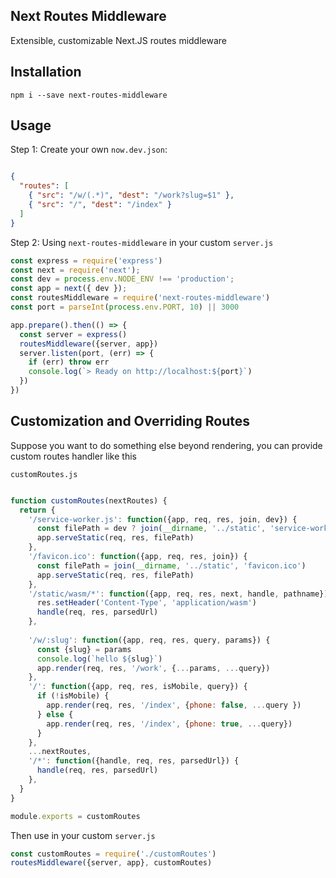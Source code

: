 ## Next Routes Middleware

Extensible, customizable Next.JS routes middleware

## Installation

```
npm i --save next-routes-middleware
```

## Usage

Step 1: Create your own `now.dev.json`:

```json

{
  "routes": [
    { "src": "/w/(.*)", "dest": "/work?slug=$1" },
    { "src": "/", "dest": "/index" }
  ]
}

```

Step 2: Using `next-routes-middleware` in your custom `server.js`

```js
const express = require('express')
const next = require('next');
const dev = process.env.NODE_ENV !== 'production';
const app = next({ dev });
const routesMiddleware = require('next-routes-middleware')
const port = parseInt(process.env.PORT, 10) || 3000

app.prepare().then(() => {
  const server = express()
  routesMiddleware({server, app})
  server.listen(port, (err) => {
    if (err) throw err
    console.log(`> Ready on http://localhost:${port}`)
  })
})

```

## Customization and Overriding Routes

Suppose you want to do something else beyond rendering, you can provide custom routes handler like this

`customRoutes.js`
```js

function customRoutes(nextRoutes) {
  return {
    '/service-worker.js': function({app, req, res, join, dev}) {
      const filePath = dev ? join(__dirname, '../static', 'service-worker.dev.js'): join(__dirname, '../static', 'service-worker.js')
      app.serveStatic(req, res, filePath)
    },
    '/favicon.ico': function({app, req, res, join}) {
      const filePath = join(__dirname, '../static', 'favicon.ico')
      app.serveStatic(req, res, filePath)
    },
    '/static/wasm/*': function({app, req, res, next, handle, pathname}) {
      res.setHeader('Content-Type', 'application/wasm')
      handle(req, res, parsedUrl)
    },
    
    '/w/:slug': function({app, req, res, query, params}) {
      const {slug} = params
      console.log(`hello ${slug}`)
      app.render(req, res, '/work', {...params, ...query})
    },    
    '/': function({app, req, res, isMobile, query}) {
      if (!isMobile) {
        app.render(req, res, '/index', {phone: false, ...query })
      } else {
        app.render(req, res, '/index', {phone: true, ...query})
      }
    },    
    ...nextRoutes,
    '/*': function({handle, req, res, parsedUrl}) {
      handle(req, res, parsedUrl)
    },
  }
}

module.exports = customRoutes
```

Then use in your custom `server.js`

```js
const customRoutes = require('./customRoutes')
routesMiddleware({server, app}, customRoutes)
```

